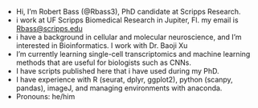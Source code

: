 - Hi, I’m Robert Bass (@Rbass3), PhD candidate at Scripps Research.
- i work at UF Scripps Biomedical Research in Jupiter, Fl. my email is Rbass@scripps.edu
- i have a background in cellular and molecular neuroscience, and I’m interested in Bioinformatics. I work with Dr. Baoji Xu
- I’m currently learning single-cell transcriptomics and machine learning methods that are useful for biologists such as CNNs.
- I have scripts published here that i have used during my PhD.
- I have experience with R (seurat, dplyr, ggplot2), python (scanpy, pandas), imageJ, and managing environments with anaconda.
- Pronouns: he/him

<!---
Rbass3/Rbass3 is a ✨ special ✨ repository because its `README.md` (this file) appears on your GitHub profile.
You can click the Preview link to take a look at your changes.
--->
